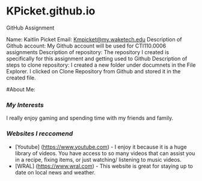 # KPicket.github.io
GitHub Assignment

Name: Kaitlin Picket
Email: Kmpicket@my.waketech.edu
Description of Github account: My Github account will be used for CTI110.0006 assignments
Description of repository: The repository I created is specifically for this assignment and getting used to Github
Description of steps to clone repository: I created a new folder under documnets in the File Explorer. I clicked on Clone Repository from Github and stored it in the created file.


#About Me:
### _My Interests_
  I really enjoy gaming and spending time with my friends and family. 
### _Websites I reccomend_ 
  * [Youtube] (https://www.youtube.com) - I enjoy it because it is a huge library of videos. You have access to so many videos that can assist you in a recipe, fixing items, or just watching/ listening to music videos. 
  * [WRAL] (https://www.wral.com) - This website is great for staying up to date on local news and weather.
